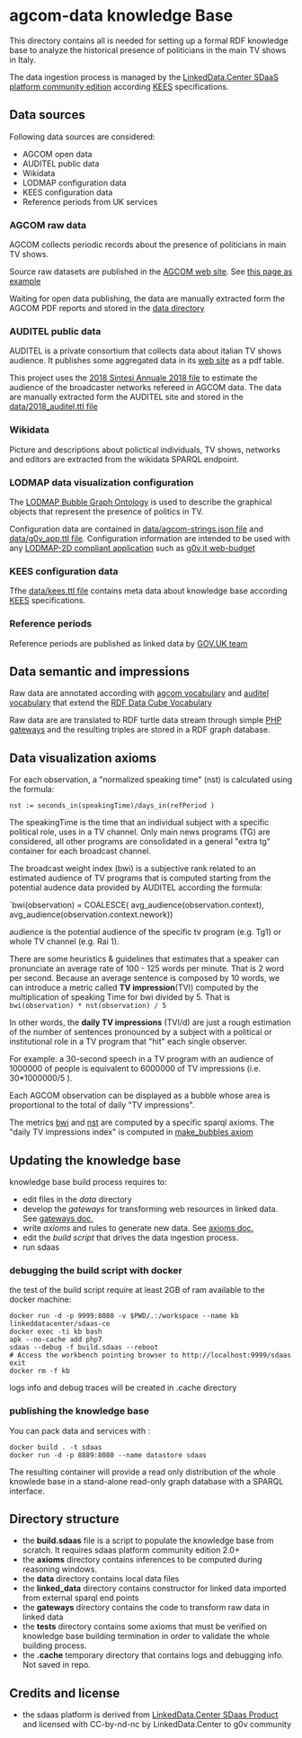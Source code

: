# agcom-data knowledge Base

This directory contains all is needed for setting up a formal RDF knowledge base to analyze 
the historical presence of politicians in the main TV shows in Italy.

The data ingestion process is managed by the [LinkedData.Center SDaaS platform community edition](https://github.com/linkeddatacenter/sdaas-ce) according [KEES](http://linkeddata.center/kees) specifications. 

## Data sources

Following data sources are considered:

- AGCOM open data 
- AUDITEL public data
- Wikidata
- LODMAP configuration data
- KEES configuration data
- Reference periods from UK services


### AGCOM raw data

AGCOM collects periodic records about the presence of politicians in main TV shows.

Source raw datasets are published in the [AGCOM web site](https://www.agcom.it/).
See [this page as example](https://www.agcom.it/documentazione/documento?p_p_auth=fLw7zRht&p_p_id=101_INSTANCE_ls3TZlzsK0hm&p_p_lifecycle=0&p_p_col_id=column-1&p_p_col_count=1&_101_INSTANCE_ls3TZlzsK0hm_struts_action=%2Fasset_publisher%2Fview_content&_101_INSTANCE_ls3TZlzsK0hm_assetEntryId=14262570&_101_INSTANCE_ls3TZlzsK0hm_type=document)

Waiting for open data publishing, the data are manually extracted form the AGCOM PDF reports and stored in the  [data directory](data)

### AUDITEL public data

AUDITEL is a private consortium that collects data about italian TV shows audience. It publishes some
aggregated data in its [web site](http://www.auditel.it/dati/) as a pdf table.

This project uses the  [2018 Sintesi Annuale 2018 file](http://www.auditel.it/media/filer_public/40/ad/40ad8125-d438-4dc9-af36-19c5320e436f/sintesi_annuale_2018.pdf)
to estimate the audience of the broadcaster networks refereed in AGCOM data. The data are manually extracted 
form the AUDITEL site and stored in the  [data/2018_auditel.ttl file](data/2018_auditel.ttl)

### Wikidata 

Picture and descriptions about polictical individuals, TV shows, networks and editors are extracted from the wikidata SPARQL endpoint.

### LODMAP data visualization configuration

The [LODMAP Bubble Graph Ontology](https://github.com/linkeddatacenter/LODMAP-ontologies/tree/master/v1/bgo) 
is used to describe the graphical objects that represent the presence of politics in TV.
  
Configuration data are contained in [data/agcom-strings.json file](data/agcom-strings.json) and  [data/g0v_app.ttl file](data/0v_app.ttl). Configuration information are intended to be used with any [LODMAP-2D compliant application](https://it.linkeddata.center/p/lodmap2d) such as [g0v.it web-budget](https://github.com/g0v-it/web-budget)

### KEES configuration data

Tfhe [data/kees.ttl file](data/kees.ttl) contains meta data about knowledge base according [KEES](http://linkeddata.center/kees) specifications. 

### Reference periods

Reference periods are published as linked data by [GOV.UK team](http://reference.data.gov.uk/)


## Data semantic and impressions

Raw data are annotated according with [agcom vocabulary](https://g0v-it.github.io/ontologies/agcom) 
and [auditel vocabulary](https://g0v-it.github.io/ontologies/auditel)  that extend 
the [RDF Data Cube Vocabulary](https://www.w3.org/TR/vocab-data-cube/) 

Raw data are are translated to RDF turtle data stream through simple [PHP gateways](gateways) and
the resulting triples are stored in a RDF graph database.

##  Data visualization axioms

For each observation, a "normalized speaking time" (nst) is calculated using the formula:

`nst := seconds_in(speakingTime)/days_in(refPeriod )` 

The speakingTime is the time that an individual subject with a specific political role, uses in a TV channel.
Only main news programs (TG) are considered, all other programs are consolidated in a general "extra tg" container for each broadcast channel.


The broadcast weight index (bwi) is a subjective rank related to an estimated audience of TV programs 
that is computed starting from the potential audence data provided by AUDITEL according the formula:

`bwi(observation) = COALESCE( avg_audience(observation.context), avg_audience(observation.context.nework))

audience is the potential audience of the specific tv program (e.g. Tg1) or whole TV channel (e.g. Rai 1).

There are some heuristics & guidelines that estimates that a speaker can pronunciate
an average rate of 100 - 125 words per minute. That is 2 word per second. Because an average sentence is composed by
10 words, we can introduce a metric called **TV impression**(TVI) computed by the multiplication of speaking Time for bwi divided by 5. That is `bwi(observation) * nst(observation) / 5`
 
In other words, the  **daily TV impressions** (TVI/d) are just a rough estimation of the number of
sentences pronounced by a subject with a political or institutional role in a TV program 
that "hit" each single observer.

For example: a 30-second speech in a TV program with an audience of 1000000 of people is 
equivalent to 6000000 of TV impressions (i.e. 30*1000000/5 ).


Each AGCOM observation can be displayed as a bubble whose area is proportional to the total of daily "TV impressions".

The metrics [bwi](axioms/025_compute_bwi.sparql_update) and [nst](axioms/024_compute_nst.sparql_update)
are computed by a specific sparql axioms.
The "daily TV impressions index" is computed in [make_bubbles axiom](axioms/030_make_bubbles.sparql_update) 



## Updating the knowledge base

knowledge base build process requires to:

- edit files in the *data* directory
- develop the *gateways* for transforming web resources in linked data. See [gateways doc.](gateways/README.md)
- write *axioms* and rules to generate new data. See [axioms doc.](axioms/README.md)
- edit the *build script* that drives the data ingestion process.
- run sdaas

### debugging the build script with docker

the test of the build script require at least 2GB of ram available to the docker machine:

```
docker run -d -p 9999:8080 -v $PWD/.:/workspace --name kb linkeddatacenter/sdaas-ce
docker exec -ti kb bash
apk --no-cache add php7
sdaas --debug -f build.sdaas --reboot
# Access the workbench pointing browser to http://localhost:9999/sdaas
exit
docker rm -f kb
```

logs info and debug traces will be created in .cache directory


 
### publishing  the knowledge base

You can pack data and services with :

```
docker build . -t sdaas
docker run -d -p 8889:8080 --name datastore sdaas
```

The resulting container will provide a read only distribution of the whole knowlede base in a stand-alone read-only graph database with a SPARQL interface.


## Directory structure

- the **build.sdaas** file is a script to populate the knowledge base from scratch. It requires sdaas platform community edition 2.0+
- the **axioms** directory contains inferences to be computed during reasoning windows.
- the **data** directory contains local data files
- the **linked_data** directory contains constructor for linked data imported from external sparql end points
- the **gateways** directory contains the code to transform raw data in linked data
- the **tests** directory contains some axioms that must be verified on knowledge base building termination
  in order to validate the whole building process.
- the **.cache** temporary directory that contains logs and debugging info. Not saved in repo.


## Credits and license

- the sdaas platform is derived from [LinkedData.Center SDaas Product](https://it.linkeddata.center/p/sdaas) and licensed with CC-by-nd-nc by LinkedData.Center to g0v community
